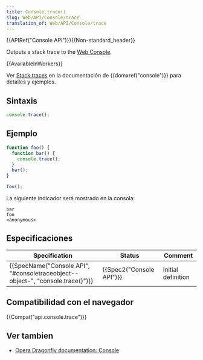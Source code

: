 ```yaml
---
title: Console.trace()
slug: Web/API/Console/trace
translation_of: Web/API/Console/trace
---
```

{{APIRef("Console API")}}{{Non-standard_header}}

Outputs a stack trace to the [Web Console](/es/docs/Tools/Web_Console).

{{AvailableInWorkers}}

Ver [Stack traces](/es/docs/Web/API/console#Stack_traces) en la documentación de {{domxref("console")}} para detalles y ejemplos.

## Sintaxis

```js
console.trace();
```

## Ejemplo

```js
function foo() {
  function bar() {
    console.trace();
  }
  bar();
}

foo();
```

La siguiente indicador será mostrado en la consola:

```
bar
foo
<anonymous>
```

## Especificaciones

| Specification                                                                                            | Status                           | Comment            |
| -------------------------------------------------------------------------------------------------------- | -------------------------------- | ------------------ |
| {{SpecName("Console API", "#consoletraceobject--object-", "console.trace()")}} | {{Spec2("Console API")}} | Initial definition |

## Compatibilidad con el navegador

{{Compat("api.console.trace")}}

## Ver tambien

- [Opera Dragonfly documentation: Console](http://www.opera.com/dragonfly/documentation/console/)
